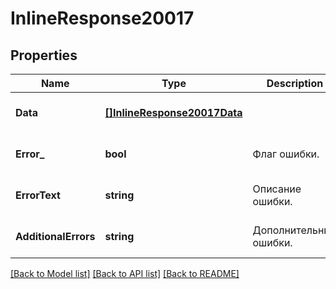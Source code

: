 # InlineResponse20017

## Properties
Name | Type | Description | Notes
------------ | ------------- | ------------- | -------------
**Data** | [**[]InlineResponse20017Data**](inline_response_200_17_data.md) |  | [optional] [default to null]
**Error_** | **bool** | Флаг ошибки. | [optional] [default to null]
**ErrorText** | **string** | Описание ошибки. | [optional] [default to null]
**AdditionalErrors** | **string** | Дополнительные ошибки. | [optional] [default to null]

[[Back to Model list]](../README.md#documentation-for-models) [[Back to API list]](../README.md#documentation-for-api-endpoints) [[Back to README]](../README.md)


